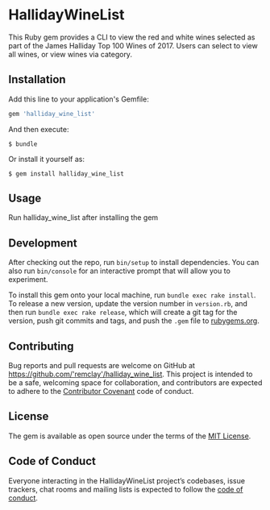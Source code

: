 # HallidayWineList

This Ruby gem provides a CLI to view the red and white wines selected as part of the James Halliday Top 100 Wines of 2017. Users can select to view all wines, or view wines via category.

## Installation

Add this line to your application's Gemfile:

```ruby
gem 'halliday_wine_list'
```

And then execute:

    $ bundle

Or install it yourself as:

    $ gem install halliday_wine_list

## Usage

Run halliday_wine_list after installing the gem

## Development

After checking out the repo, run `bin/setup` to install dependencies. You can also run `bin/console` for an interactive prompt that will allow you to experiment.

To install this gem onto your local machine, run `bundle exec rake install`. To release a new version, update the version number in `version.rb`, and then run `bundle exec rake release`, which will create a git tag for the version, push git commits and tags, and push the `.gem` file to [rubygems.org](https://rubygems.org).

## Contributing

Bug reports and pull requests are welcome on GitHub at https://github.com/'remclay'/halliday_wine_list. This project is intended to be a safe, welcoming space for collaboration, and contributors are expected to adhere to the [Contributor Covenant](http://contributor-covenant.org) code of conduct.

## License

The gem is available as open source under the terms of the [MIT License](https://opensource.org/licenses/MIT).

## Code of Conduct

Everyone interacting in the HallidayWineList project’s codebases, issue trackers, chat rooms and mailing lists is expected to follow the [code of conduct](https://github.com/'remclay'/halliday_wine_list/blob/master/CODE_OF_CONDUCT.md).
